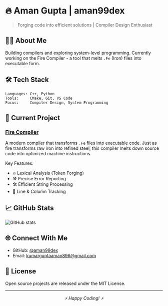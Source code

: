 # 🔥 Aman Gupta | aman99dex

> Forging code into efficient solutions | Compiler Design Enthusiast

## 👨‍💻 About Me

Building compilers and exploring system-level programming. Currently working on the Fire Compiler - a tool that melts `.Fe` (Iron) files into executable form.

## 🛠️ Tech Stack

```plaintext
Languages: C++, Python
Tools:     CMake, Git, VS Code
Focus:     Compiler Design, System Programming
```

## 🚀 Current Project

### [Fire Compiler](https://github.com/aman99dex/Fire)
A modern compiler that transforms `.Fe` files into executable code. Just as fire transforms raw iron into refined steel, this compiler melts down source code into optimized machine instructions.

Key Features:
- 🔥 Lexical Analysis (Token Forging)
- ⚒️ Precise Error Reporting
- 🛠️ Efficient String Processing
- 📍 Line & Column Tracking

## 📈 GitHub Stats

![GitHub stats](https://github-readme-stats.vercel.app/api?username=aman99dex&show_icons=true&theme=radical)

## 🌐 Connect With Me

- GitHub: [@aman99dex](https://github.com/aman99dex)
- Email: kumarguptaaman896@gmail.com

## 📜 License

Open source projects are released under the MIT License.

---

<p align="center">
  <i>⚡ Happy Coding! ⚡</i>
</p>
